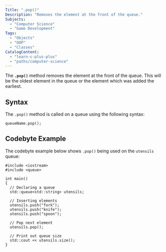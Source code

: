 ```yaml
---
Title: ".pop()"
Description: "Removes the element at the front of the queue."
Subjects:
  - "Computer Science"
  - "Game Development"
Tags:
  - "Objects"
  - "OOP"
  - "Classes"
CatalogContent:
  - "learn-c-plus-plus"
  - "paths/computer-science"
---
```


The **`.pop()`** method removes the element at the front of the queue. This will be the oldest element in the queue or the element which was added the earliest.

## Syntax

The `.pop()` method is called on a queue using the following syntax:

```pseudo
queueName.pop();
```

## Codebyte Example

The codebyte example below shows `.pop()` being used on the `utensils` queue:

```codebyte/cpp
#include <iostream>
#include <queue>

int main()
{
  // Declaring a queue
  std::queue<std::string> utensils;

  // Inserting elements
  utensils.push("fork");
  utensils.push("knife");
  utensils.push("spoon");

  // Pop next element
  utensils.pop();

  // Print out queue size
  std::cout << utensils.size();
}
```
